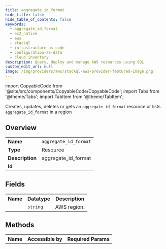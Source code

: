 ```yaml
---
title: aggregate_id_format
hide_title: false
hide_table_of_contents: false
keywords:
  - aggregate_id_format
  - ec2_native
  - aws
  - stackql
  - infrastructure-as-code
  - configuration-as-data
  - cloud inventory
description: Query, deploy and manage AWS resources using SQL
custom_edit_url: null
image: /img/providers/aws/stackql-aws-provider-featured-image.png
---
```


import CopyableCode from '@site/src/components/CopyableCode/CopyableCode';
import Tabs from '@theme/Tabs';
import TabItem from '@theme/TabItem';

Creates, updates, deletes or gets an <code>aggregate_id_format</code> resource or lists <code>aggregate_id_format</code> in a region

## Overview
<table><tbody>
<tr><td><b>Name</b></td><td><code>aggregate_id_format</code></td></tr>
<tr><td><b>Type</b></td><td>Resource</td></tr>
<tr><td><b>Description</b></td><td>aggregate_id_format</td></tr>
<tr><td><b>Id</b></td><td><CopyableCode code="aws.ec2_native.aggregate_id_format" /></td></tr>
</tbody></table>

## Fields
<table><tbody><tr><th>Name</th><th>Datatype</th><th>Description</th></tr><tr><td><CopyableCode code="region" /></td><td><code>string</code></td><td>AWS region.</td></tr>
</tbody></table>

## Methods

<table><tbody>
  <tr>
    <th>Name</th>
    <th>Accessible by</th>
    <th>Required Params</th>
  </tr>
</tbody></table>






